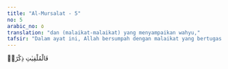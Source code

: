 ```yaml
---
title: "Al-Mursalat - 5"
no: 5
arabic_no: ٥
translation: "dan (malaikat-malaikat) yang menyampaikan wahyu,"
tafsir: "Dalam ayat ini, Allah bersumpah dengan malaikat yang bertugas membawa wahyu kepada para nabi dan rasul. Akan tetapi, seperti pada ayat-ayat sebelumnya, ada yang mengartikan al-mulqiyat ini dengan angin yang menurunkan peringatan akan bencana Allah kepada manusia."
---
```


فَالْمُلْقِيٰتِ ذِكْرًاۙ
